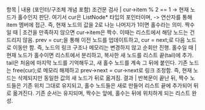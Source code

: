 항목 | 내용 (포인터/구조체 개념 포함)
조건문 검사 | cur->item % 2 == 1 → 현재 노드가 홀수인지 판단. 여기서 cur은 ListNode* 타입의 포인터이며, -> 연산자를 통해 item 멤버에 접근. 즉, 현재 노드의 값을 2로 나눈 나머지가 1이면 홀수라는 의미.
짝수일 때 | 조건을 만족하지 않으면 cur->item은 짝수. 이때는 리스트에서 해당 노드는 건드리지 않음. prev = cur;을 통해 이전 노드를 업데이트하고, cur = next;로 다음 노드로 이동만 함. 즉, 노드의 링크 구조나 메모리는 변경하지 않고 순회만 진행.
홀수일 때 | 현재 노드가 홀수이면 리스트에서 분리하고, 복사한 새 노드를 리스트 끝(tail)에 추가. tail은 처음에 마지막 노드를 기억해두고, 새 홀수 노드를 계속 그 뒤에 붙인다. 기존 노드는 free(cur);로 메모리 해제하고 prev->next = cur->next로 링크 조정함. 즉, 현재 노드는 삭제되지만 동일한 값의 새 노드가 뒤로 옮겨짐.
결과 | 반복문이 끝난 뒤, 짝수 노드들은 기존 위치 그대로 유지되고, 홀수 노드들은 새로 만들어 리스트 끝에 추가되어 뒤로 옮겨진다. 기존 순서는 유지되며, 짝수는 앞에, 홀수는 뒤에 위치하게 되는 리스트 완성.